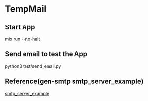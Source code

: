 # TempMail

## Start App
mix run --no-halt

## Send email to test the App
python3 test/send_email.py


## Reference(gen-smtp  smtp_server_example)
[smtp_server_example](https://github.com/gen-smtp/gen_smtp/blob/1.2.0/src/smtp_server_example.erl)
